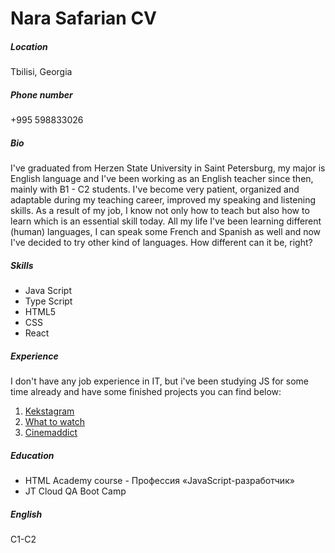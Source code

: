 # Nara Safarian CV

##### Location
Tbilisi, Georgia
##### Phone number
+995 598833026
##### Bio
I've graduated from Herzen State University in Saint Petersburg, my major is English language and I've been working as an English teacher since then, mainly with B1 - C2 students. I've become very patient, organized and adaptable during my teaching career, improved my speaking and listening skills. As a result of my job, I know not only how to teach but also how to learn which is an essential skill today. 
All my life I've been learning different (human) languages, I can speak some French and Spanish as well and now I've decided to try other kind of languages. How different can it be, right? 
##### Skills
- Java Script
- Type Script
- HTML5
- CSS
- React

##### Experience
I don't have any job experience in IT, but i've been studying JS for some time already and have some finished projects you can find below:
1. [Kekstagram](https://github.com/Nara-Safarian/1763681-kekstagram-24)
2. [What to watch](https://github.com/Nara-Safarian/1763681-what-to-watch-10)
3. [Cinemaddict](https://github.com/Nara-Safarian/1763681-cinemaddict-16)

##### Education
- HTML Academy course - Профессия «JavaScript-разработчик»
- JT Cloud QA Boot Camp

##### English 
C1-C2